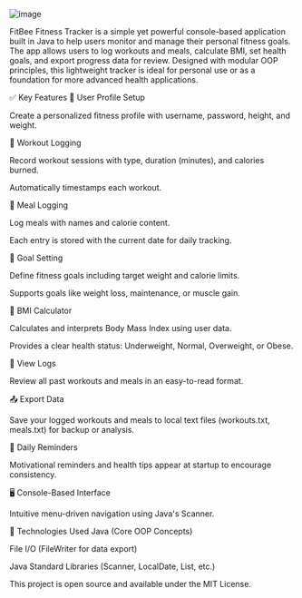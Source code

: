 ![image](https://github.com/user-attachments/assets/f13190bb-0276-4413-956e-7d7dcf66a161)

FitBee Fitness Tracker is a simple yet powerful console-based application built in Java to help users monitor and manage their personal fitness goals. The app allows users to log workouts and meals, calculate BMI, set health goals, and export progress data for review. Designed with modular OOP principles, this lightweight tracker is ideal for personal use or as a foundation for more advanced health applications.

✅ Key Features
👤 User Profile Setup

Create a personalized fitness profile with username, password, height, and weight.

🏃 Workout Logging

Record workout sessions with type, duration (minutes), and calories burned.

Automatically timestamps each workout.

🍔 Meal Logging

Log meals with names and calorie content.

Each entry is stored with the current date for daily tracking.

🎯 Goal Setting

Define fitness goals including target weight and calorie limits.

Supports goals like weight loss, maintenance, or muscle gain.

🧮 BMI Calculator

Calculates and interprets Body Mass Index using user data.

Provides a clear health status: Underweight, Normal, Overweight, or Obese.

📄 View Logs

Review all past workouts and meals in an easy-to-read format.

📤 Export Data

Save your logged workouts and meals to local text files (workouts.txt, meals.txt) for backup or analysis.

🔔 Daily Reminders

Motivational reminders and health tips appear at startup to encourage consistency.

🖥️ Console-Based Interface

Intuitive menu-driven navigation using Java's Scanner.

📂 Technologies Used
Java (Core OOP Concepts)

File I/O (FileWriter for data export)

Java Standard Libraries (Scanner, LocalDate, List, etc.)

This project is open source and available under the MIT License.
